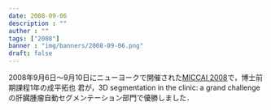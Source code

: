 ```yaml
---
date: 2008-09-06
description : ""
auther : ""
tags: ["2008"]
banner : "img/banners/2008-09-06.png"
draft: false
---
```

2008年9月6日～9月10日にニューヨークで開催された[MICCAI 2008](http://miccai2008.rutgers.edu/)で，博士前期課程1年の成平拓也 君が，3D segmentation in the clinic: a grand challengeの肝臓腫瘤自動セグメンテーション部門で優勝しました．
<!--more-->
